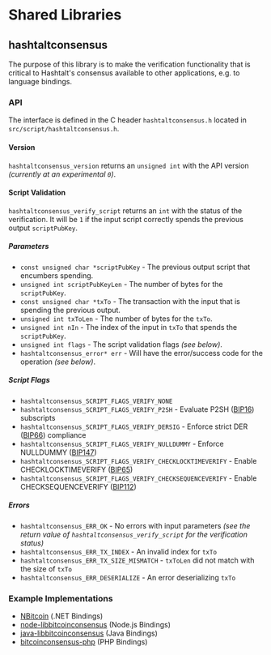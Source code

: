 Shared Libraries
================

## hashtaltconsensus

The purpose of this library is to make the verification functionality that is critical to Hashtalt's consensus available to other applications, e.g. to language bindings.

### API

The interface is defined in the C header `hashtaltconsensus.h` located in  `src/script/hashtaltconsensus.h`.

#### Version

`hashtaltconsensus_version` returns an `unsigned int` with the API version *(currently at an experimental `0`)*.

#### Script Validation

`hashtaltconsensus_verify_script` returns an `int` with the status of the verification. It will be `1` if the input script correctly spends the previous output `scriptPubKey`.

##### Parameters
- `const unsigned char *scriptPubKey` - The previous output script that encumbers spending.
- `unsigned int scriptPubKeyLen` - The number of bytes for the `scriptPubKey`.
- `const unsigned char *txTo` - The transaction with the input that is spending the previous output.
- `unsigned int txToLen` - The number of bytes for the `txTo`.
- `unsigned int nIn` - The index of the input in `txTo` that spends the `scriptPubKey`.
- `unsigned int flags` - The script validation flags *(see below)*.
- `hashtaltconsensus_error* err` - Will have the error/success code for the operation *(see below)*.

##### Script Flags
- `hashtaltconsensus_SCRIPT_FLAGS_VERIFY_NONE`
- `hashtaltconsensus_SCRIPT_FLAGS_VERIFY_P2SH` - Evaluate P2SH ([BIP16](https://github.com/bitcoin/bips/blob/master/bip-0016.mediawiki)) subscripts
- `hashtaltconsensus_SCRIPT_FLAGS_VERIFY_DERSIG` - Enforce strict DER ([BIP66](https://github.com/bitcoin/bips/blob/master/bip-0066.mediawiki)) compliance
- `hashtaltconsensus_SCRIPT_FLAGS_VERIFY_NULLDUMMY` - Enforce NULLDUMMY ([BIP147](https://github.com/bitcoin/bips/blob/master/bip-0147.mediawiki))
- `hashtaltconsensus_SCRIPT_FLAGS_VERIFY_CHECKLOCKTIMEVERIFY` - Enable CHECKLOCKTIMEVERIFY ([BIP65](https://github.com/bitcoin/bips/blob/master/bip-0065.mediawiki))
- `hashtaltconsensus_SCRIPT_FLAGS_VERIFY_CHECKSEQUENCEVERIFY` - Enable CHECKSEQUENCEVERIFY ([BIP112](https://github.com/bitcoin/bips/blob/master/bip-0112.mediawiki))

##### Errors
- `hashtaltconsensus_ERR_OK` - No errors with input parameters *(see the return value of `hashtaltconsensus_verify_script` for the verification status)*
- `hashtaltconsensus_ERR_TX_INDEX` - An invalid index for `txTo`
- `hashtaltconsensus_ERR_TX_SIZE_MISMATCH` - `txToLen` did not match with the size of `txTo`
- `hashtaltconsensus_ERR_DESERIALIZE` - An error deserializing `txTo`

### Example Implementations
- [NBitcoin](https://github.com/NicolasDorier/NBitcoin/blob/master/NBitcoin/Script.cs#L814) (.NET Bindings)
- [node-libbitcoinconsensus](https://github.com/bitpay/node-libbitcoinconsensus) (Node.js Bindings)
- [java-libbitcoinconsensus](https://github.com/dexX7/java-libbitcoinconsensus) (Java Bindings)
- [bitcoinconsensus-php](https://github.com/Bit-Wasp/bitcoinconsensus-php) (PHP Bindings)

